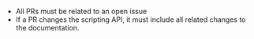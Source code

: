 * All PRs must be related to an open issue
* If a PR changes the scripting API, it must include all related changes to the documentation. 
